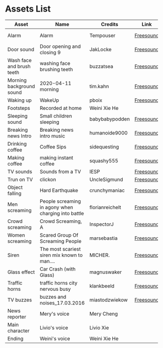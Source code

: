 # Assets List

| Asset  | Name | Credits | Link | License |
| ------------- | ------------- | ------------- | ------------- | ------------- |
| Alarm  |  Alarm | Tempouser | [Freesound](https://freesound.org/people/Tempouser/sounds/162851/)| CC BY-NC 3.0 |
| Door sound  | Door opening and closing 9 | JakLocke |[Freesound](https://freesound.org/people/JakLocke/sounds/261108/) | CC BY 4.0 |
| Wash face and brush teeth  | washing face brushing teeth | buzzatsea | [Freesound](https://freesound.org/people/buzzatsea/sounds/421332/) | CC0 1.0 |
| Morning background sound  | 2020-04-11 morning | tim.kahn | [Freesound](https://freesound.org/people/tim.kahn/sounds/522063/) | CC BY-NC 4.0 |
| Waking up | WakeUp | pboix | [Freesound](https://freesound.org/people/pboix/sounds/155308/) | CC BY 3.0 |
| Footsteps  | Recorded at home | Weini Xie He | | Own work |
| Sleeping sound | Small children sleeping | babybabypodden | [Freesound](https://freesound.org/people/babybabypodden/sounds/633217/) | CC BY 4.0 |
| Breaking news Intro | Breaking news intro music | humanoide9000 | [Freesound](https://freesound.org/people/humanoide9000/sounds/760770/) | CC BY 4.0 |
| Drinking coffee  | Coffee Sips | sidequesting | [Freesound](https://freesound.org/people/sidequesting/sounds/530247/) | CC0 1.0 |
| Making coffee  | making instant coffee | squashy555 | [Freesound](https://freesound.org/people/squashy555/sounds/239009/) | CC0 1.0 |
| TV sounds  | Sounds from a TV | IESP | [Freesound](https://freesound.org/people/IESP/sounds/340020/) | CC BY 3.0 |
| Trun on TV  | clickon | UncleSigmund | [Freesound](https://freesound.org/people/UncleSigmund/sounds/87147/) | CC BY 4.0 |
| Object falling  | Hard Earthquake | crunchymaniac | [Freesound](https://freesound.org/people/crunchymaniac/sounds/678418/) | CC0 1.0 |
| Men screaming  | People screaming in agony when charging into battle | florianreichelt | [Freesound](https://freesound.org/people/florianreichelt/sounds/563011/) | CC0 1.0 |
| Crowd screaming  | Crowd Screaming, A | InspectorJ | [Freesound](https://freesound.org/people/InspectorJ/sounds/421852/) | CC BY 4.0 |
| Women screaming  | Scared Group Of Screaming People | marsebastia | [Freesound](https://freesound.org/people/marsebastia/sounds/381895/) | CC BY 3.0 |
| Siren  | The most scariest siren mix known to man.... | MICHER. | [Freesound](https://freesound.org/people/MICHER./sounds/585672/) | CC0 1.0 |
| Glass effect  | Car Crash (with Glass) | magnuswaker | [Freesound](https://freesound.org/people/magnuswaker/sounds/592388/) | CC0 1.0 |
| Traffic horns  | traffic horns city nervous busy | klankbeeld | [Freesound](https://freesound.org/people/klankbeeld/sounds/180156/) | CC BY 4.0 |
| TV buzzes  | buzzes and noises_17.03.2016 | miastodzwiekow | [Freesound](https://freesound.org/people/miastodzwiekow/sounds/340278/) | CC BY 4.0 |
| News reporter  | Mery's voice | Mery Cheng |  | Permission acquired |
| Main character | Livio's voice | Livio Xie |  | Permission acquired |
| Ending | Weini's voice | Weini Xie He |  | Own work |